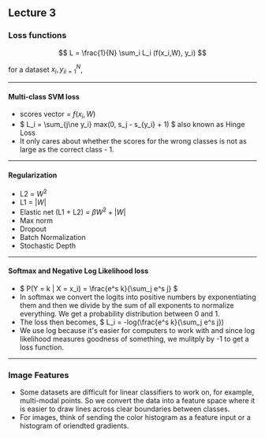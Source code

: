 ## Lecture 3

### Loss functions

$$ L = \frac{1}{N} \sum_i L_i (f(x_i,W), y_i) $$ 

for a dataset ${x_i, y_i}_{i=1}^N$, 

---

#### Multi-class SVM loss

- scores vector = $f(x_i, W)$
- $ L_i = \sum_{j\ne y_i} max(0, s_j - s_{y_i} + 1) $ also known as Hinge Loss
- It only cares about whether the scores for the wrong classes is not as large as the correct class - 1.

---

#### Regularization

- L2 = $W^2$
- L1 = $|W|$
- Elastic net (L1 + L2) = $\beta W^2 + |W|$
- Max norm
- Dropout
- Batch Normalization
- Stochastic Depth

---

#### Softmax and Negative Log Likelihood loss

- $ P(Y = k | X = x_i) = \frac{e^s k}{\sum_j e^s j} $
- In softmax we convert the logits into positive numbers by exponentiating them and then we divide by the sum of all exponents to normalize everything. We get a probability distribution between 0 and 1.
- The loss then becomes, $ L_i = -log(\frac{e^s k}{\sum_j e^s j})
- We use log because it's easier for computers to work with and since log likelihood measures goodness of something, we mulitply by -1 to get a loss function.

---

### Image Features

- Some datasets are difficult for linear classifiers to work on, for example, multi-modal points. So we convert the data into a feature space where it is easier to draw lines across clear boundaries between classes.
- For images, think of sending the color histogram as a feature input or a histogram of oriendted gradients. 
